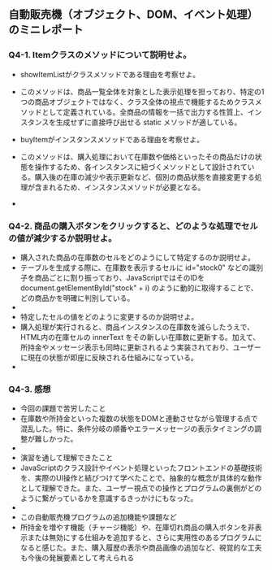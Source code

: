 ## 自動販売機（オブジェクト、DOM、イベント処理）のミニレポート
### Q4-1. Itemクラスのメソッドについて説明せよ。
* showItemListがクラスメソッドである理由を考察せよ。
* このメソッドは、商品一覧全体を対象とした表示処理を担っており、特定の1つの商品オブジェクトではなく、クラス全体の視点で機能するためクラスメソッドとして定義されている。全商品の情報を一括で出力する性質上、インスタンスを生成せずに直接呼び出せる static メソッドが適している。

* buyItemがインスタンスメソッドである理由を考察せよ。
* このメソッドは、購入処理において在庫数や価格といったその商品だけの状態を操作するため、各インスタンスに紐づくメソッドとして設計されている。購入後の在庫の減少や表示更新など、個別の商品状態を直接変更する処理が含まれるため、インスタンスメソッドが必要となる。
* 
### Q4-2. 商品の購入ボタンをクリックすると、どのような処理でセルの値が減少するか説明せよ。
* 購入された商品の在庫数のセルをどのようにして特定するのか説明せよ。
* テーブルを生成する際に、在庫数を表示するセルに id="stock0" などの識別子を商品ごとに割り振っており、JavaScriptではそのIDを document.getElementById("stock" + i) のように動的に取得することで、どの商品かを明確に判別している。
* 
* 特定したセルの値をどのように変更するのか説明せよ。
* 購入処理が実行されると、商品インスタンスの在庫数を減らしたうえで、HTML内の在庫セルの innerText をその新しい在庫数に更新する。加えて、所持金やメッセージ表示も同時に更新されるよう実装されており、ユーザーに現在の状態が即座に反映される仕組みになっている。
* 
### Q4-3. 感想
* 今回の課題で苦労したこと
* 在庫数や所持金といった複数の状態をDOMと連動させながら管理する点で混乱した。特に、条件分岐の順番やエラーメッセージの表示タイミングの調整が難しかった。
* 
* 演習を通して理解できたこと
* JavaScriptのクラス設計やイベント処理といったフロントエンドの基礎技術を、実際のUI操作と結びつけて学べたことで、抽象的な概念が具体的な動作として理解できた。また、ユーザー視点での操作とプログラムの裏側がどのように繋がっているかを意識するきっかけにもなった。
* 
* この自動販売機プログラムの追加機能や課題など
* 所持金を増やす機能（チャージ機能）や、在庫切れ商品の購入ボタンを非表示または無効にする仕組みを追加すると、さらに実用性のあるプログラムになると感じた。また、購入履歴の表示や商品画像の追加など、視覚的な工夫も今後の発展要素として考えられる
